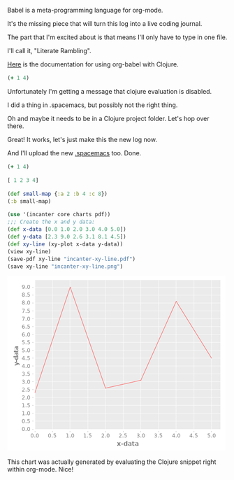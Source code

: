 Babel is a meta-programming language for org-mode.

It's the missing piece that will turn this log into a live coding journal.

The part that I'm excited about is that means I'll only have to type in one file.

I'll call it, "Literate Rambling".

[Here](https://orgmode.org/worg/org-contrib/babel/languages/ob-doc-clojure.html) is the documentation for using org-babel with Clojure.

```clojure
(+ 1 4)
```

Unfortunately I'm getting a message that clojure evaluation is disabled.

I did a thing in .spacemacs, but possibly not the right thing.

Oh and maybe it needs to be in a Clojure project folder. Let's hop over there.

Great! It works, let's just make this the new log now.

And I'll upload the new [.spacemacs](https://github.com/porkostomus/spacemacs-config) too. Done.

```clojure
(+ 1 4)
```

```clojure
[ 1 2 3 4]
```

```clojure
(def small-map {:a 2 :b 4 :c 8})
(:b small-map)
```

```clojure
(use '(incanter core charts pdf))
;;; Create the x and y data:
(def x-data [0.0 1.0 2.0 3.0 4.0 5.0])
(def y-data [2.3 9.0 2.6 3.1 8.1 4.5])
(def xy-line (xy-plot x-data y-data))
(view xy-line)
(save-pdf xy-line "incanter-xy-line.pdf")
(save xy-line "incanter-xy-line.png")
```

![chart](./incanter-xy-line.png)

This chart was actually generated by evaluating the Clojure snippet right within org-mode. Nice!
